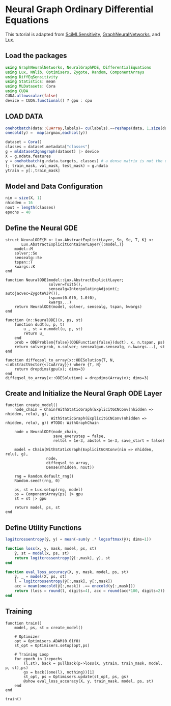 # Neural Graph Ordinary Differential Equations

This tutorial is adapted from [SciMLSensitivity](https://sensitivity.sciml.ai/dev/neural_ode/neural_gde/), [GraphNeuralNetworks](https://github.com/CarloLucibello/GraphNeuralNetworks.jl/blob/master/examples/neural_ode_cora.jl), and [Lux](http://lux.csail.mit.edu/dev/examples/generated/intermediate/NeuralODE/main/).
## Load the packages
```julia
using GraphNeuralNetworks, NeuralGraphPDE, DifferentialEquations
using Lux, NNlib, Optimisers, Zygote, Random, ComponentArrays
using DiffEqSensitivity
using Statistics: mean
using MLDatasets: Cora
using CUDA
CUDA.allowscalar(false)
device = CUDA.functional() ? gpu : cpu
```

## LOAD DATA
```julia
onehotbatch(data::CuArray,labels)= cu(labels).==reshape(data, 1,size(data)...)
onecold(y) =  map(argmax,eachcol(y))

dataset = Cora()
classes = dataset.metadata["classes"]
g = mldataset2gnngraph(dataset) |> device
X = g.ndata.features
y = onehotbatch(g.ndata.targets, classes) # a dense matrix is not the optimal
(; train_mask, val_mask, test_mask) = g.ndata
ytrain = y[:,train_mask]
```

## Model and Data Configuration
```julia
nin = size(X, 1)
nhidden = 16
nout = length(classes)
epochs = 40
```

## Define the Neural GDE
```@example node
struct NeuralODE{M <: Lux.AbstractExplicitLayer, So, Se, T, K} <:
       Lux.AbstractExplicitContainerLayer{(:model,)}
    model::M
    solver::So
    sensealg::Se
    tspan::T
    kwargs::K
end

function NeuralODE(model::Lux.AbstractExplicitLayer;
                   solver=Tsit5(),
                   sensealg=InterpolatingAdjoint(; autojacvec=ZygoteVJP()),
                   tspan=(0.0f0, 1.0f0),
                   kwargs...)
    return NeuralODE(model, solver, sensealg, tspan, kwargs)
end

function (n::NeuralODE)(x, ps, st)
    function dudt(u, p, t)
        u_, st = n.model(u, p, st)
        return u_
    end
    prob = ODEProblem{false}(ODEFunction{false}(dudt), x, n.tspan, ps)
    return solve(prob, n.solver; sensealg=n.sensealg, n.kwargs...), st
end

function diffeqsol_to_array(x::ODESolution{T, N, <:AbstractVector{<:CuArray}}) where {T, N}
    return dropdims(gpu(x); dims=3)
end
diffeqsol_to_array(x::ODESolution) = dropdims(Array(x); dims=3)
```
## Create and Initialize the Neural Graph ODE Layer
```@example model
function create_model()
    node_chain = Chain(WithStaticGraph(ExplicitGCNConv(nhidden => nhidden, relu), g),
                    WithStaticGraph(ExplicitGCNConv(nhidden => nhidden, relu), g)) #TODO: WithGraphChain

    node = NeuralODE(node_chain,
                     save_everystep = false,
                     reltol = 1e-3, abstol = 1e-3, save_start = false)

    model = Chain(WithStaticGraph(ExplicitGCNConv(nin => nhidden, relu), g),
                  node,
                  diffeqsol_to_array,
                  Dense(nhidden, nout))

    rng = Random.default_rng()
    Random.seed!(rng, 0)

    ps, st = Lux.setup(rng, model)
    ps = ComponentArray(ps) |> gpu
    st = st |> gpu

    return model, ps, st
end
```
## Define Utility Functions
```julia
logitcrossentropy(ŷ, y) = mean(-sum(y .* logsoftmax(ŷ); dims=1))

function loss(x, y, mask, model, ps, st)
    ŷ, st = model(x, ps, st)
    return logitcrossentropy(ŷ[:,mask], y), st
end

function eval_loss_accuracy(X, y, mask, model, ps, st)
    ŷ, _ = model(X, ps, st)
    l = logitcrossentropy(ŷ[:,mask], y[:,mask])
    acc = mean(onecold(ŷ[:,mask]) .== onecold(y[:,mask]))
    return (loss = round(l, digits=4), acc = round(acc*100, digits=2))
end
```

## Training
```@example train
function train()
    model, ps, st = create_model()

    # Optimizer
    opt = Optimisers.ADAM(0.01f0)
    st_opt = Optimisers.setup(opt,ps)

    # Training Loop
    for epoch in 1:epochs
        (l,st), back = pullback(p->loss(X, ytrain, train_mask, model, p, st),ps)
        gs = back((one(l), nothing))[1]
        st_opt, ps = Optimisers.update(st_opt, ps, gs)
        @show eval_loss_accuracy(X, y, train_mask, model, ps, st)
    end
end

train()
```
